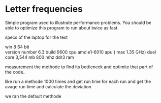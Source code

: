 # Letter frequencies
Simple program used to illustrate performance problems. You should be able to optimize this program to run about twice as fast.

specs of the laptop for the test 

win 8 64 bit  
version number 6.3 build 9600
cpu amd e1-6010 apu ( max 1.35 GHz) duel core
3,544 mb 800 mhz ddr3 ram


measurement the methode to find its bottleneck and optimite that part of the code..

like run a methode 1000 times and get run time for each run and get the avage run time and calculate the deviation.

we ran the default methode 